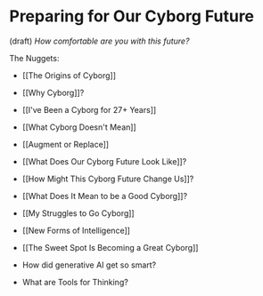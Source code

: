 # Preparing for Our Cyborg Future 
 (draft) 
*How comfortable are you with this future?* 

The Nuggets:

- [[The Origins of Cyborg]] 
- [[Why Cyborg]]? 
- [[I've Been a Cyborg for 27+ Years]] 
- [[What Cyborg Doesn't Mean]] 
- [[Augment or Replace]] 
- [[What Does Our Cyborg Future Look Like]]?
- [[How Might This Cyborg Future Change Us]]?
- [[What Does It Mean to be a Good Cyborg]]? 
- [[My Struggles to Go Cyborg]] 
- [[New Forms of Intelligence]] 
- [[The Sweet Spot Is Becoming a Great Cyborg]] 

- How did generative AI get so smart?
- What are Tools for Thinking?

